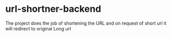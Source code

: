 # url-shortner-backend
The project does the job of shortening the URL and on request of short url it will redirect to original Long url
